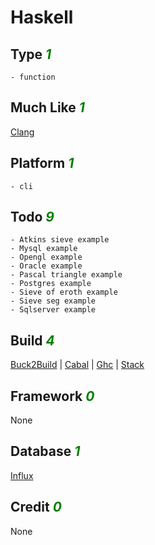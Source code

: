 # Haskell

## Type <i style='color:green;'>1</i>
	- function
## Much Like <i style='color:green;'>1</i>
[Clang](CLANG.md)
## Platform <i style='color:green;'>1</i>
	- cli
## Todo <i style='color:green;'>9</i>
	- Atkins sieve example
	- Mysql example
	- Opengl example
	- Oracle example
	- Pascal triangle example
	- Postgres example
	- Sieve of eroth example
	- Sieve seg example
	- Sqlserver example
## Build <i style='color:green;'>4</i>
[Buck2Build](https://github.com/bearddan2000?tab=repositories&q=haskell+buck2build&type=&language=&sort=) | [Cabal](https://github.com/bearddan2000?tab=repositories&q=haskell+cabal&type=&language=&sort=) | [Ghc](https://github.com/bearddan2000?tab=repositories&q=haskell+ghc&type=&language=&sort=) | [Stack](https://github.com/bearddan2000?tab=repositories&q=haskell+stack&type=&language=&sort=)
## Framework <i style='color:green;'>0</i>
None
## Database <i style='color:green;'>1</i>
[Influx](https://github.com/bearddan2000?tab=repositories&q=haskell+influx&type=&language=&sort=)
## Credit <i style='color:green;'>0</i>
None